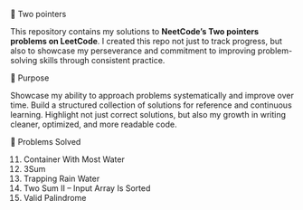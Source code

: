 🚀 Two pointers

This repository contains my solutions to **NeetCode’s Two pointers problems on LeetCode**. I created this repo not just to track progress, but also to showcase my perseverance and commitment to improving problem-solving skills through consistent practice.

🎯 Purpose

Showcase my ability to approach problems systematically and improve over time. Build a structured collection of solutions for reference and continuous learning. Highlight not just correct solutions, but also my growth in writing cleaner, optimized, and more readable code.

🧩 Problems Solved

  11. Container With Most Water
  15. 3Sum
  42. Trapping Rain Water
  167. Two Sum II – Input Array Is Sorted
  125. Valid Palindrome
